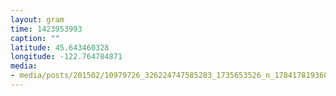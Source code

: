 ```yaml
---
layout: gram
time: 1423953993
caption: ""
latitude: 45.643460328
longitude: -122.764784871
media:
- media/posts/201502/10979726_326224747585283_1735653526_n_17841781936000351.jpg
---
```

